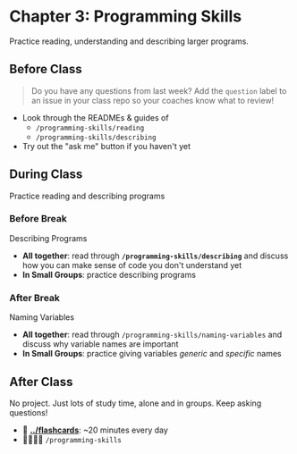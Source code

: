 # Chapter 3: Programming Skills

Practice reading, understanding and describing larger programs.

## Before Class

> Do you have any questions from last week? Add the `question` label to an issue
> in your class repo so your coaches know what to review!

- Look through the READMEs & guides of
  - `/programming-skills/reading`
  - `/programming-skills/describing`
- Try out the "ask me" button if you haven't yet

## During Class

Practice reading and describing programs

### Before Break

Describing Programs

- **All together**: read through **`/programming-skills/describing`** and
  discuss how you can make sense of code you don't understand yet
- **In Small Groups**: practice describing programs

### After Break

Naming Variables

- **All together**: read through `/programming-skills/naming-variables` and
  discuss why variable names are important
- **In Small Groups**: practice giving variables _generic_ and _specific_ names

## After Class

No project. Just lots of study time, alone and in groups. Keep asking questions!

- 🥚 **[../flashcards](../flashcards)**: ~20 minutes every day
- 🥚🐣🐥🐔 `/programming-skills`
